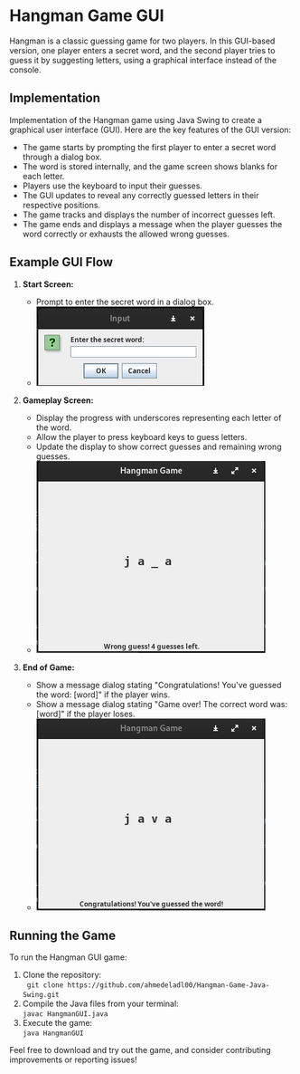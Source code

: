 # Hangman Game GUI

Hangman is a classic guessing game for two players. In this GUI-based version, one player enters a secret word, and the second player tries to guess it by suggesting letters, using a graphical interface instead of the console.

## Implementation

Implementation of the Hangman game using Java Swing to create a graphical user interface (GUI). Here are the key features of the GUI version:
* The game starts by prompting the first player to enter a secret word through a dialog box.
* The word is stored internally, and the game screen shows blanks for each letter.
* Players use the keyboard to input their guesses.
* The GUI updates to reveal any correctly guessed letters in their respective positions.
* The game tracks and displays the number of incorrect guesses left.
* The game ends and displays a message when the player guesses the word correctly or exhausts the allowed wrong guesses.

## Example GUI Flow

1. **Start Screen:**
    - Prompt to enter the secret word in a dialog box.
    - ![Screenshot of the Hangman GUI](images/start.png)

2. **Gameplay Screen:**
    - Display the progress with underscores representing each letter of the word.
    - Allow the player to press keyboard keys to guess letters.
    - Update the display to show correct guesses and remaining wrong guesses.
    - ![Screenshot of the Hangman GUI](images/middle.png)

3. **End of Game:**
    - Show a message dialog stating "Congratulations! You've guessed the word: [word]" if the player wins.
    - Show a message dialog stating "Game over! The correct word was: [word]" if the player loses.
    - ![Screenshot of the Hangman GUI](images/end.png)


## Running the Game

To run the Hangman GUI game:
1. Clone the repository: <br>
``` git clone https://github.com/ahmedeladl00/Hangman-Game-Java-Swing.git```
2. Compile the Java files from your terminal: <br>
```javac HangmanGUI.java```
3. Execute the game: <br>
```java HangmanGUI```

Feel free to download and try out the game, and consider contributing improvements or reporting issues!
